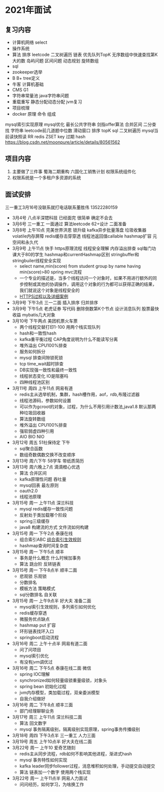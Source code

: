 # 2021年面试

## 复习内容

* 计算机网络 select
* 操作系统
* 算法 排序 leetcode 二叉树遍历 链表 优先队列TopK 无序数组中快速查找第K大的数 岛屿问题 区间问题 动态规划 旋转数组
* sql
* zookeeper选举
* B B+ tree定义
* 牛客 计算机基础
* CMS G1
* 字符串常量池 java字符串问题
* 重载重写 静态分配动态分配 jvm复习
* 项目梳理
* docker 原理 命令 组成

mysql索引实现原理 mysql优化 最长公共字符串 剑指offer算法 合并区间 二分查找 字符串 leetcode前几道题中位数 滑动窗口 排序 topK sql
二叉树遍历
mysql当前读快照读 RR redis ZSET key 过期 hash
https://blog.csdn.net/moonpure/article/details/80561562

## 项目内容

1. 主要做了三件事 蜀海二期重构 六国化工销售计划 权限系统组件化
2. 权限系统是一个多租户多资源的系统

## 面试安排

三一重工3月16号没联系就打电话联系董胜伟 13522280159

* 3月4号 八点半深锶科技 已经面完 很简单 确定不会去
* 3月6号 三一重工 一面通过 算法leetcode 62+设计 二面准备
* 3月8号 上午10点 完美世界洪恩 锁升级 kafka异步批量落盘 垃圾收集器 volatile内存屏障 redis缓存击穿穿透 线程池返回值callable hashmap扩容 元空间和永久代
* 3月9号 上午11点 快手 https原理流程 线程安全理解 内存溢出排查 sql每门功课大于80的学生 hashmap和currentHashmap区别 stringbuffer和stringbuiler线程安全实现
  - select name,min(score) from student group by name having min(score)>80 spring mvc流程
  - 一个专业的描述是，当多个线程访问一个对象时，如果不用进行额外的同步控制或其他的协调操作，调用这个对象的行为都可以获得正确的结果，我们就说这个对象是线程安全的
  - [HTTPS过程以及详细案例](https://www.cnblogs.com/helloworldcode/p/10104935.html)
* 3月9号 下午3点 三一二面 插入排序 归并排序
* 3月9号 下午5点 老虎证券 写代码 删除倒数第K个节点 设计消息队列 股票最快收益 mybatis几大对象
* 3月10号 下午两点 美团机票火车票
  - 两个线程交替打印1-100 用两个栈实现队列
  - hash和一致性hash
  - kafka重平衡过程 CAP角度说明为什么不能读写分离
  - 堆外溢出 CPU100%排查
  - 服务如何拆分
  - mysql 排查间隙锁死锁
  - tcp time_wait超时排查
  - DB实现强一致性和最终一致性
  - 线程状态变化 IO是阻塞吗
  - 四种线程池区别
* 3月11号 周四 上午11点 网易有道
  - redis主从选举机制，集群，hash槽作用，aof，rdb,布隆过滤器
  - 线程池源码，参数如何设置
  - 可以作为gcroot的对象，过程，为什么不用引用计数法,java1.8 默认那两种垃圾回收器
  - 算法旋转数组
  - 堆外溢出 CPU100%排查
  - 强软弱虚四种引用
  - AIO BIO NIO
* 3月12号 周五 51社保待定 下午
  - sql聚合函数
  - 数组奇数偶数交换不改变顺序
* 3月13号 周六下午 58学车 带纸质简历
* 3月13号 周六晚上7点 滴滴橙心优选 
  - 算法 合并区间
  - kafka原理性问题 吞吐量
  - mysql回表 最左原则
  - oauth2.0
  - 线程池原理
* 3月15号 周一 上午11点 深兰科技
  - mysql redis缓存一致性问题
  - 反射处于类加载哪个阶段
  - spring三级缓存
  - java8 构建流的方式 文件流如何构建
* 3月15号 周一 下午2点 泰康在线
  - 组合索引ABC [组合索引生效规则](https://www.cnblogs.com/mintsd/p/13062308.html)
  - hashmap查询时间复杂度
* 3月15号 周一 下午5点 顺丰
  - 事务是什么概念 什么时候加事务
  - 算法 跳台阶 反转链表
* 3月15号 周一 下午8点半 顺丰二面 
  - 悲观锁 乐观锁
  - 分数排名
  - 模板方法 策略模式
  - sql分数排名 自关联
* 3月15号 周一 上午9点半 好大夫 准备二面
  - mysql索引生效规则，多列索引如何优化
  - redis缓存穿透
  - 微服务优点缺点
  - hashmap put 扩容
  - 环形链表找环入口
  - springboot启动流程
* 3月16号 周二 上午十点半 网易有道二面
  - 问了问项目
  - mysql索引优化
  - 有没有jvm调优过
* 3月16号 周二 下午5点 泰康在线二面 微信
  - spring IOC理解
  - synchronized如何轻量级锁重量级锁，对象头
  - spring bean 初始化过程
  - jvm内存模型，类加载过程，双亲委派模型  
  - 自我介绍做好
* 3月16号 周二 下午8点 顺丰三面
  - 部门经理聊聊业务
* 3月17号 周三 上午11点 深兰科技二面
  - 算法 回文数字
  - mysql 事务隔离级别，隔离级别实现原理，spring事务传播级别
* 3月18号 周四 下午3点半 三一重工 人力三面
* 3月19号 周五 上午10点半 好大夫在线二面
* 3月22号 周一 上午10 爱奇艺随刻
  - redis主从同步流程，rdb如何不影响其他进程，渐进式hash
  - mysql 事务特性如何实现
  - kafka leader同步follower过程，消息堆积如何处理，手动提交自动提交
  - 算法 链表加一个数字 使用两个栈实现
* 3月22号 周一 上午11点半 网易人力面试
  - 问问经历，如何学习，为啥换工作